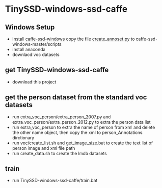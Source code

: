 # TinySSD-windows-ssd-caffe
## Windows Setup

* install [ caffe-ssd-windows](https://github.com/runhang/caffe-ssd-windows.git)
copy the file [create_annoset.py](https://github.com/weiliu89/caffe/tree/ssd/scripts) to caffe-ssd-windows-master/scripts
* install anaconda 
* downlaod voc datasets

## get TinySSD-windows-ssd-caffe

* download this project

## get the person dataset from the standard voc datasets

* run extra_voc_person/extra_person_2007.py  and extra_voc_person/extra_person_2012.py to extra the person data list
* run extra_voc_person to extra the name of person from xml and delete the other name object, then copy the xml to person_Annotations dirctionary 
* run voc/create_list.sh and get_image_size.bat to create the text list of person image and xml file path
* run create_data.sh to create the lmdb datasets

## train
* run TinySSD-windows-ssd-caffe/train.bat




